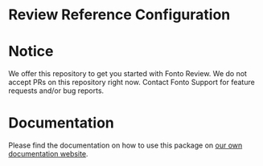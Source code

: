 # Review Reference Configuration

# Notice

We offer this repository to get you started with Fonto Review. We do not accept PRs on this repository right now.
Contact Fonto Support for feature requests and/or bug reports.

# Documentation

Please find the documentation on how to use this package on [our own documentation website](https://documentation.fontoxml.com/latest/review-9c9f35e6d1bf).

